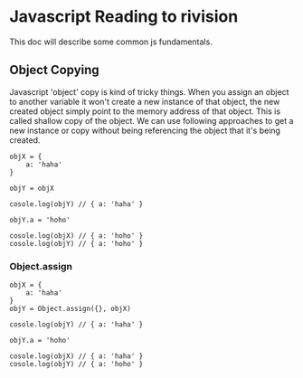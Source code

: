 # Javascript Reading to rivision

This doc will describe some common js fundamentals.

## Object Copying

Javascript 'object' copy is kind of tricky things. When you assign an object to another variable it won't create a new instance of that object, the new created object simply point to the memory address of that object. This is called shallow copy of the object. We can use following approaches to get a new instance or copy without being referencing the object that it's being created.

```
objX = {
    a: 'haha'
}

objY = objX

cosole.log(objY) // { a: 'haha' }

objY.a = 'hoho'

cosole.log(objX) // { a: 'hoho' }
cosole.log(objY) // { a: 'hoho' }

```

### Object.assign

```
objX = {
    a: 'haha'
}
objY = Object.assign({}, objX)

cosole.log(objY) // { a: 'haha' }

objY.a = 'hoho'

cosole.log(objX) // { a: 'haha' }
cosole.log(objY) // { a: 'hoho' }

```